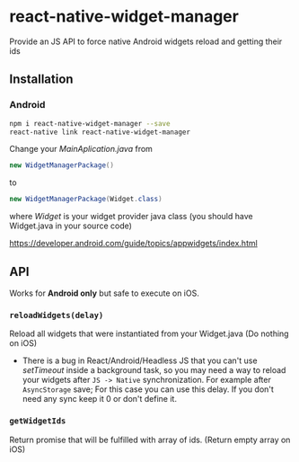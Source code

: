 # react-native-widget-manager
Provide an JS API to force native Android widgets reload and getting their ids

## Installation

### Android

```bash
npm i react-native-widget-manager --save
react-native link react-native-widget-manager
```

 Change your *MainAplication.java* from  
 
 ```java
 new WidgetManagerPackage()
 ``` 
 
 to

```java
new WidgetManagerPackage(Widget.class)
``` 

where *Widget* is your widget provider java class (you should have Widget.java in your source code)

https://developer.android.com/guide/topics/appwidgets/index.html

## API

Works for **Android only** but safe to execute on iOS.

### `reloadWidgets(delay)`


Reload all widgets that were instantiated from your Widget.java (Do nothing on iOS)

 - There is a bug in React/Android/Headless JS that you can't use *setTimeout* inside a background task,
 so you may need a way to reload your widgets after `JS -> Native` synchronization. 
 For example after `AsyncStorage` save; For this case you can use this delay.
 If you don't need any sync keep it 0 or don't define it.

  

### `getWidgetIds`

Return promise that will be fulfilled with array of ids. (Return empty array on iOS)
